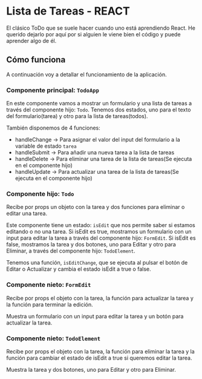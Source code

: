 # Lista de Tareas - REACT 

El clásico ToDo que se suele hacer cuando uno está aprendiendo React. He querido dejarlo por aquí por si 
alguien le viene bien el código y puede aprender algo de él. 

## Cómo funciona

A continuación voy a detallar el funcionamiento de la aplicación.

### Componente principal: `TodoApp`

En este componente vamos a mostrar un formulario y una lista de tareas a través del componente hijo: `Todo`.
Tenemos dos estados, uno para el texto del formulario(tarea) y otro para la lista de tareas(todos).

También disponemos de 4 funciones:
 - handleChange -> Para asignar el valor del input del formulario a la variable de estado `tarea`
 - handleSubmit -> Para añadir una nueva tarea a la lista de tareas
 - handleDelete -> Para eliminar una tarea de la lista de tareas(Se ejecuta en el componente hijo)
 - handleUpdate -> Para actualizar una tarea de la lista de tareas(Se ejecuta en el componente hijo)

### Componente hijo: `Todo`

Recibe por props un objeto con la tarea y dos funciones para eliminar o editar una tarea.

Este componente tiene un estado: `isEdit` que nos permite saber si estamos editando o no una tarea.
Si isEdit es true, mostramos un formulario con un input para editar la tarea a través del componente hijo: `FormEdit`.
Si isEdit es false, mostramos la tarea y dos botones, uno para Editar y otro para Eliminar, a través del 
componente hijo: `TodoElement`.

Tenemos una función, `isEditChange`, que se ejecuta al pulsar el botón de Editar o Actualizar y cambia el estado
isEdit a true o false.

### Componente nieto: `FormEdit`

Recibe por props el objeto con la tarea, la función para actualizar la tarea y la función para terminar 
la edición.

Muestra un formulario con un input para editar la tarea y un botón para actualizar la tarea.

### Componente nieto: `TodoElement`

Recibe por props el objeto con la tarea, la función para eliminar la tarea y la función para cambiar
el estado de isEdit a true si queremos editar la tarea.

Muestra la tarea y dos botones, uno para Editar y otro para Eliminar.


